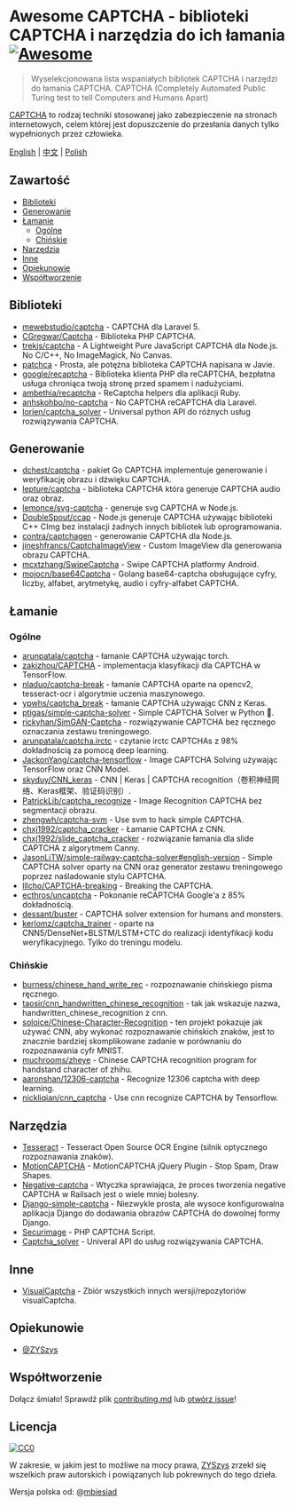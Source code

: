 # Awesome CAPTCHA - biblioteki CAPTCHA i narzędzia do ich łamania [![Awesome](https://awesome.re/badge.svg)](https://awesome.re)

> Wyselekcjonowana lista wspaniałych bibliotek CAPTCHA i narzędzi do łamania CAPTCHA.
> CAPTCHA (Completely Automated Public Turing test to tell Computers and Humans Apart)

[CAPTCHA](https://pl.wikipedia.org/wiki/CAPTCHA) to rodzaj techniki stosowanej jako zabezpieczenie na stronach internetowych, celem której jest dopuszczenie do przesłania danych tylko wypełnionych przez człowieka.


[English](README.md) | [中文](README-zh.md) | [Polish](README-pl.md)

## Zawartość

- [Biblioteki](#biblioteki)
- [Generowanie](#generowanie)
- [Łamanie](#łamanie)
  - [Ogólne](#ogólne)
  - [Chińskie](#chińskie)
- [Narzędzia](#narzędzia)
- [Inne](#inne)
- [Opiekunowie](#opiekunowie)
- [Współtworzenie](#współtworzenie)


## Biblioteki

- [mewebstudio/captcha](https://github.com/mewebstudio/captcha) - CAPTCHA dla Laravel 5.
- [CGregwar/Captcha](https://github.com/Gregwar/Captcha) - Biblioteka PHP CAPTCHA.
- [trekjs/captcha](https://github.com/trekjs/captcha) - A Lightweight Pure JavaScript CAPTCHA dla Node.js. No C/C++, No ImageMagick, No Canvas.
- [patchca](https://code.google.com/archive/p/patchca) - Prosta, ale potężna biblioteka CAPTCHA napisana w Javie.
- [google/recaptcha](https://github.com/google/recaptcha) - Biblioteka klienta PHP dla reCAPTCHA, bezpłatna usługa chroniąca twoją stronę przed spamem i nadużyciami.
- [ambethia/recaptcha](https://github.com/ambethia/recaptcha) - ReCaptcha helpers dla aplikacji Ruby.
- [anhskohbo/no-captcha](https://github.com/anhskohbo/no-captcha) - No CAPTCHA reCAPTCHA dla Laravel.
- [lorien/captcha_solver](https://github.com/lorien/captcha_solver) - Universal python API do różnych usług rozwiązywania CAPTCHA.


## Generowanie
- [dchest/captcha](https://github.com/dchest/captcha) - pakiet Go CAPTCHA implementuje generowanie i weryfikację obrazu i dźwięku CAPTCHA.
- [lepture/captcha](https://github.com/lepture/captcha) - biblioteka CAPTCHA która generuje CAPTCHA audio oraz obraz.
- [lemonce/svg-captcha](https://github.com/lemonce/svg-captcha) - generuje svg CAPTCHA w Node.js.
- [DoubleSpout/ccap](https://github.com/DoubleSpout/ccap) - Node.js generuje CAPTCHA używając biblioteki C++ CImg bez instalacji żadnych innych bibliotek lub oprogramowania.
- [contra/captchagen](https://github.com/contra/captchagen) - generowanie CAPTCHA dla Node.js.
- [jineshfrancs/CaptchaImageView](https://github.com/jineshfrancs/CaptchaImageView) - Custom ImageView dla generowania obrazu CAPTCHA.
- [mcxtzhang/SwipeCaptcha](https://github.com/mcxtzhang/SwipeCaptcha) - Swipe CAPTCHA platformy Android.
- [mojocn/base64Captcha](https://github.com/mojocn/base64Captcha) - Golang base64-captcha obsługujące cyfry, liczby, alfabet, arytmetykę, audio i cyfry-alfabet CAPTCHA.

## Łamanie

### Ogólne
- [arunpatala/captcha](https://github.com/arunpatala/captcha) - łamanie CAPTCHA używając torch.
- [zakizhou/CAPTCHA](https://github.com/zakizhou/CAPTCHA) - implementacja klasyfikacji dla CAPTCHA w TensorFlow.
- [nladuo/captcha-break](https://github.com/nladuo/captcha-break) - łamanie CAPTCHA oparte na opencv2, tesseract-ocr i algorytmie uczenia maszynowego.
- [ypwhs/captcha_break](https://github.com/ypwhs/captcha_break) - łamanie CAPTCHA używając CNN z Keras.
- [ptigas/simple-captcha-solver](https://github.com/ptigas/simple-captcha-solver) - Simple CAPTCHA Solver w Python 🐍.
- [rickyhan/SimGAN-Captcha](https://github.com/rickyhan/SimGAN-Captcha) - rozwiązywanie CAPTCHA bez ręcznego oznaczania zestawu treningowego.
- [arunpatala/captcha.irctc](https://github.com/arunpatala/captcha.irctc) - czytanie irctc CAPTCHAs z 98% dokładnością za pomocą deep learning.
- [JackonYang/captcha-tensorflow](https://github.com/JackonYang/captcha-tensorflow) - Image CAPTCHA Solving używając TensorFlow oraz CNN Model.
- [skyduy/CNN_keras](https://github.com/skyduy/CNN_keras) - CNN | Keras | CAPTCHA recognition（卷积神经网络、Keras框架、验证码识别）.
- [PatrickLib/captcha_recognize](https://github.com/PatrickLib/captcha_recognize) - Image Recognition CAPTCHA bez segmentacji obrazu.
- [zhengwh/captcha-svm](https://github.com/zhengwh/captcha-svm) - Use svm to hack simple CAPTCHA.
- [chxj1992/captcha_cracker](https://github.com/chxj1992/captcha_cracker) - Łamanie CAPTCHA z CNN.
- [chxj1992/slide_captcha_cracker](https://github.com/chxj1992/slide_captcha_cracker) - rozwiązanie łamania dla slide CAPTCHA z algorytmem Canny.
- [JasonLiTW/simple-railway-captcha-solver#english-version](https://github.com/JasonLiTW/simple-railway-captcha-solver#english-version) - Simple CAPTCHA solver oparty na CNN oraz generator zestawu treningowego poprzez naśladowanie stylu CAPTCHA.
- [lllcho/CAPTCHA-breaking](https://github.com/lllcho/CAPTCHA-breaking) - Breaking the CAPTCHA.
- [ecthros/uncaptcha](https://github.com/ecthros/uncaptcha) - Pokonanie reCAPTCHA Google'a z 85% dokładnością.
- [dessant/buster](https://github.com/dessant/buster) - CAPTCHA solver extension for humans and monsters.
- [kerlomz/captcha_trainer](https://github.com/kerlomz/captcha_trainer) - oparte na CNN5/DenseNet+BLSTM/LSTM+CTC do realizacji identyfikacji kodu weryfikacyjnego. Tylko do treningu modelu.

### Chińskie
- [burness/chinese_hand_write_rec](https://github.com/burness/tensorflow-101/tree/master/chinese_hand_write_rec/src) - rozpoznawanie chińskiego pisma ręcznego.
- [taosir/cnn_handwritten_chinese_recognition](https://github.com/taosir/cnn_handwritten_chinese_recognition) - tak jak wskazuje nazwa, handwritten_chinese_recognition z cnn.
- [soloice/Chinese-Character-Recognition](https://github.com/soloice/Chinese-Character-Recognition) - ten projekt pokazuje jak używać CNN, aby wykonać rozpoznawanie chińskich znaków, jest to znacznie bardziej skomplikowane zadanie w porównaniu do rozpoznawania cyfr MNIST.
- [muchrooms/zheye](https://github.com/muchrooms/zheye) - Chinese CAPTCHA recognition program for handstand character of zhihu.
- [aaronshan/12306-captcha](https://github.com/aaronshan/12306-captcha) - Recognize 12306 captcha with deep learning.
- [nickliqian/cnn_captcha](https://github.com/nickliqian/cnn_captcha) - Use cnn recognize CAPTCHA by Tensorflow.


## Narzędzia

- [Tesseract](https://github.com/tesseract-ocr/tesseract) - Tesseract Open Source OCR Engine (silnik optycznego rozpoznawania znaków).
- [MotionCAPTCHA](https://github.com/wjcrowcroft/MotionCAPTCHA) - MotionCAPTCHA jQuery Plugin - Stop Spam, Draw Shapes.
- [Negative-captcha](https://github.com/subwindow/negative-captcha) - Wtyczka sprawiająca, że proces tworzenia negative CAPTCHA w Railsach jest o wiele mniej bolesny.
- [Django-simple-captcha](https://github.com/mbi/django-simple-captcha) - Niezwykle prosta, ale wysoce konfigurowalna aplikacja Django do dodawania obrazów CAPTCHA do dowolnej formy Django.
- [Securimage](https://github.com/dapphp/securimage) - PHP CAPTCHA Script.
- [Captcha_solver](https://github.com/lorien/captcha_solver) - Univeral API do usług rozwiązywania CAPTCHA.


## Inne

- [VisualCaptcha](https://github.com/emotionLoop/visualCaptcha) - Zbiór wszystkich innych wersji/repozytoriów visualCaptcha.


## Opiekunowie

- [@ZYSzys](https://github.com/ZYSzys)


## Współtworzenie

Dołącz śmiało! Sprawdź plik [contributing.md](contributing.md) lub [otwórz issue](https://github.com/ZYSzys/awesome-captcha/issues/new)!


## Licencja

[![CC0](http://mirrors.creativecommons.org/presskit/buttons/88x31/svg/cc-zero.svg)](https://creativecommons.org/publicdomain/zero/1.0/)

W zakresie, w jakim jest to możliwe na mocy prawa, [ZYSzys](https://github.com/ZYSzys) zrzekł się wszelkich praw autorskich i powiązanych lub pokrewnych do tego dzieła.

Wersja polska od: @[mbiesiad](https://github.com/mbiesiad)

